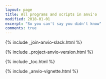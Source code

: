 ```yaml
---
layout: page
title: All programs and scripts in anvi'o
modified: 2018-01-01
excerpt: "So you can't say you didn't know"
comments: true
---
```


{% include _join-anvio-slack.html %}

{% include _project-anvio-version.html %}

{% include _toc.html %}

{% include _anvio-vignette.html %}
